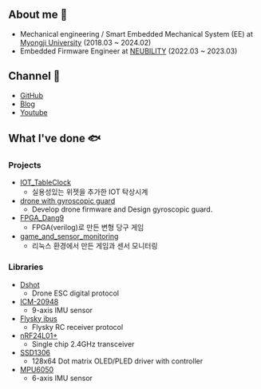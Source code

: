 ## About me 🦄 
- Mechanical engineering / Smart Embedded Mechanical System (EE) at [Myongji University](https://www.mju.ac.kr/sites/mjukr/intro/intro.html) (2018.03 ~ 2024.02)
- Embedded Firmware Engineer at [NEUBILITY](https://www.neubility.co.kr/) (2022.03 ~ 2023.03)

## Channel 🐬
- [GitHub](https://github.com/mokhwasomssi) 
- [Blog](https://mokhwasomssi.tistory.com/) 
- [Youtube](https://www.youtube.com/channel/UCjLpy5cuPepSS_kRHBvJvzQ)

## What I've done 🐟

### Projects 
- [IOT_TableClock](https://github.com/mokhwasomssi/IOT_TableClock)
  - 실용성있는 위젯을 추가한 IOT 탁상시계
- [drone with gyroscopic guard](https://github.com/mokhwasomssi/drone_with_gyroscopic_guard.git)
  - Develop drone firmware and Design gyroscopic guard.
- [FPGA_Dang9](https://github.com/mokhwasomssi/FPGA_Dang9.git)
  - FPGA(verilog)로 만든 변형 당구 게임
- [game_and_sensor_monitoring](https://github.com/mokhwasomssi/game_and_sensor_monitoring.git)
  - 리눅스 환경에서 만든 게임과 센서 모니터링

### Libraries
* [Dshot](https://github.com/mokhwasomssi/stm32_hal_dshot.git)
  - Drone ESC digital protocol
* [ICM-20948](https://github.com/mokhwasomssi/stm32_hal_icm20948.git)
  - 9-axis IMU sensor
* [Flysky ibus](https://github.com/mokhwasomssi/stm32_hal_flysky_ibus.git)
  - Flysky RC receiver protocol
* [nRF24L01+](https://github.com/mokhwasomssi/stm32_hal_nrf24l01.git)
  - Single chip 2.4GHz transceiver
* [SSD1306](https://github.com/mokhwasomssi/stm32_hal_ssd1306.git)
  - 128x64 Dot matrix OLED/PLED driver with controller
* [MPU6050](https://github.com/mokhwasomssi/stm32_hal_mpu6050.git)
  - 6-axis IMU sensor
